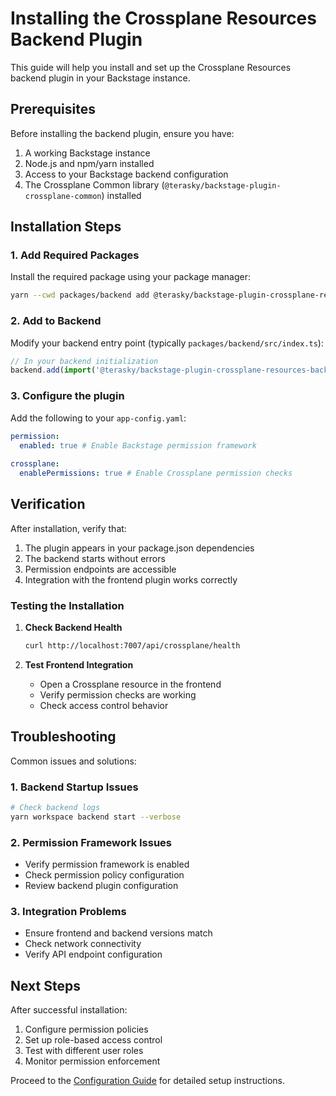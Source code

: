 # Installing the Crossplane Resources Backend Plugin

This guide will help you install and set up the Crossplane Resources backend plugin in your Backstage instance.

## Prerequisites

Before installing the backend plugin, ensure you have:

1. A working Backstage instance
2. Node.js and npm/yarn installed
3. Access to your Backstage backend configuration
4. The Crossplane Common library (`@terasky/backstage-plugin-crossplane-common`) installed

## Installation Steps

### 1. Add Required Packages

Install the required package using your package manager:

```bash
yarn --cwd packages/backend add @terasky/backstage-plugin-crossplane-resources-backend
```

### 2. Add to Backend

Modify your backend entry point (typically `packages/backend/src/index.ts`):

```typescript
// In your backend initialization
backend.add(import('@terasky/backstage-plugin-crossplane-resources-backend'));
```

### 3. Configure the plugin

Add the following to your `app-config.yaml`:

```yaml
permission:
  enabled: true # Enable Backstage permission framework
  
crossplane:
  enablePermissions: true # Enable Crossplane permission checks
```

## Verification

After installation, verify that:

1. The plugin appears in your package.json dependencies
2. The backend starts without errors
3. Permission endpoints are accessible
4. Integration with the frontend plugin works correctly

### Testing the Installation

1. **Check Backend Health**
   ```bash
   curl http://localhost:7007/api/crossplane/health
   ```

2. **Test Frontend Integration**
    - Open a Crossplane resource in the frontend
    - Verify permission checks are working
    - Check access control behavior

## Troubleshooting

Common issues and solutions:

### 1. Backend Startup Issues
```bash
# Check backend logs
yarn workspace backend start --verbose
```

### 2. Permission Framework Issues
- Verify permission framework is enabled
- Check permission policy configuration
- Review backend plugin configuration

### 3. Integration Problems
- Ensure frontend and backend versions match
- Check network connectivity
- Verify API endpoint configuration

## Next Steps

After successful installation:

1. Configure permission policies
2. Set up role-based access control
3. Test with different user roles
4. Monitor permission enforcement

Proceed to the [Configuration Guide](./configure.md) for detailed setup instructions.

